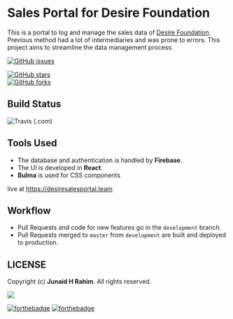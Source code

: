 # Sales Portal for Desire Foundation

This is a portal to log and manage the sales data of [Desire Foundation](http://desirefoundation.org/). 
Previous method had a lot of intermediaries and was prone to errors. 
This project aims to streamline the data management process.

[![GitHub issues](https://img.shields.io/github/issues/junaidrahim/desiresalesportal?style=for-the-badge)](https://github.com/junaidrahim/desiresalesportal/issues)

[![GitHub stars](https://img.shields.io/github/stars/junaidrahim/desiresalesportal?style=for-the-badge)](https://github.com/junaidrahim/desiresalesportal/stargazers)  
[![GitHub forks](https://img.shields.io/github/forks/junaidrahim/desiresalesportal?style=for-the-badge)](https://github.com/junaidrahim/desiresalesportal/network)

## Build Status

![Travis (.com)](https://img.shields.io/travis/com/junaidrahim/desiresalesportal?style=for-the-badge)



## Tools Used

* The database and authentication is handled by **Firebase**. 
* The UI is developed in **React**. 
* **Bulma** is used for CSS components

live at https://desiresalesportal.team

## Workflow
* Pull Requests and code for new features go in the `development` branch.
* Pull Requests merged to `master` from `development` are built and deployed to production.


## LICENSE
Copyright (c) **Junaid H Rahim**. All rights reserved.

[![](https://img.shields.io/github/license/junaidrahim/desiresalesportal?style=for-the-badge)](LICENSE)


[![forthebadge](https://forthebadge.com/images/badges/built-with-love.svg)](https://forthebadge.com)
[![forthebadge](https://forthebadge.com/images/badges/made-with-javascript.svg)](https://forthebadge.com)